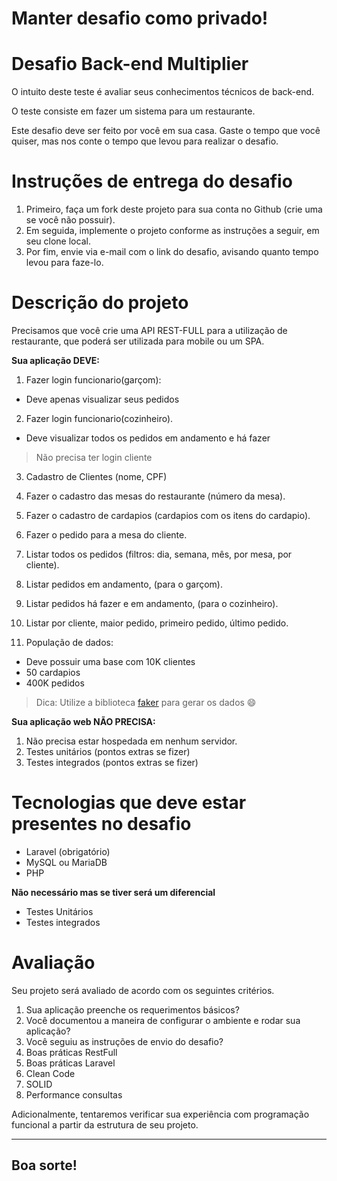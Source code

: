 # Manter desafio como privado!

# Desafio Back-end Multiplier

O intuito deste teste é avaliar seus conhecimentos técnicos de back-end.

O teste consiste em fazer um sistema para um restaurante.

Este desafio deve ser feito por você em sua casa. Gaste o tempo que você quiser, mas nos conte o tempo que levou para realizar o desafio.

# Instruções de entrega do desafio

1. Primeiro, faça um fork deste projeto para sua conta no Github (crie uma se você não possuir).
2. Em seguida, implemente o projeto conforme as instruções a seguir, em seu clone local.
3. Por fim, envie via e-mail com o link do desafio, avisando quanto tempo levou para faze-lo.

# Descrição do projeto

Precisamos que você crie uma API REST-FULL para a utilização de restaurante, que poderá ser utilizada para mobile ou um SPA.

**Sua aplicação DEVE:**

1. Fazer login funcionario(garçom):
- Deve apenas visualizar seus pedidos

2. Fazer login funcionario(cozinheiro).
- Deve visualizar todos os pedidos em andamento e há fazer

> Não precisa ter login cliente

3. Cadastro de Clientes (nome, CPF)
4. Fazer o cadastro das mesas do restaurante (número da mesa).
5. Fazer o cadastro de cardapios (cardapios com os itens do cardapio).
6. Fazer o pedido para a mesa do cliente.
7. Listar todos os pedidos (filtros: dia, semana, mês, por mesa, por cliente).
8. Listar pedidos em andamento, (para o garçom).
9. Listar pedidos há fazer e em andamento, (para o cozinheiro).
10. Listar por cliente, maior pedido, primeiro pedido, último pedido.

11. População de dados:
 - Deve possuir uma base com 10K clientes
 - 50 cardapios
 - 400K pedidos

> Dica: Utilize a biblioteca [faker](https://github.com/fakerphp/faker) para gerar os dados 😄

**Sua aplicação web NÃO PRECISA:**

1. Não precisa estar hospedada em nenhum servidor.
2. Testes unitários (pontos extras se fizer)
3. Testes integrados (pontos extras se fizer)

# Tecnologias que deve estar presentes no desafio

- Laravel (obrigatório)
- MySQL ou MariaDB
- PHP

**Não necessário mas se tiver será um diferencial**

- Testes Unitários
- Testes integrados

# Avaliação

Seu projeto será avaliado de acordo com os seguintes critérios.

1. Sua aplicação preenche os requerimentos básicos?
2. Você documentou a maneira de configurar o ambiente e rodar sua aplicação?
3. Você seguiu as instruções de envio do desafio?
4. Boas práticas RestFull
5. Boas práticas Laravel
6. Clean Code
7. SOLID
8. Performance consultas

Adicionalmente, tentaremos verificar sua experiência com programação funcional a partir da estrutura de seu projeto.

---

## Boa sorte!
